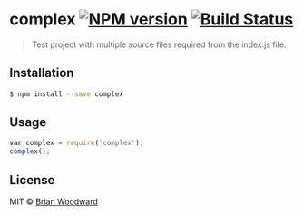# complex [![NPM version](https://badge.fury.io/js/complex.svg)](https://npmjs.org/package/complex) [![Build Status](https://travis-ci.org/doowb/complex.svg?branch=master)](https://travis-ci.org/doowb/complex)

> Test project with multiple source files required from the index.js file.

## Installation

```sh
$ npm install --save complex
```

## Usage

```js
var complex = require('complex');
complex();
```

## License

MIT © [Brian Woodward](https://github.com/doowb)
